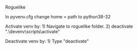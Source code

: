 Roguelike

In pyvenv.cfg change home = path to python38-32

Activate venv by:
    1) Navigate to roguelike folder.
    2) deactivate ".\devenv\scripts\activate"

Deactivate venv by:
    1) Type "deactivate"
